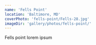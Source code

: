 ```yaml
---
name: 'Fells Point'
location: 'Baltimore, MD'
coverPhoto: 'fells-point/Fells-28.jpg'
imageDir: 'gallery/photos/fells-point/'
---
```


Fells point lorem ipsum
